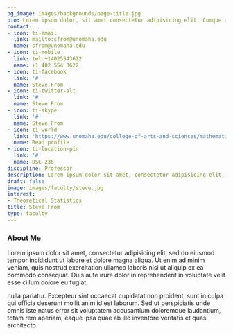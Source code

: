 ```yaml
---
bg_image: images/backgrounds/page-title.jpg
bio: Lorem ipsum dolor, sit amet consectetur adipisicing elit. Cumque accusamus tenetur ea harum delectus ab consequatur excepturi, odit qui in quo quia voluptate nam optio, culpa aspernatur. Error placeat iusto officia voluptas quae.
contact:
- icon: ti-email
  link: mailto:sfrom@unomaha.edu
  name: sfrom@unomaha.edu
- icon: ti-mobile
  link: tel:+14025543622
  name: +1 402 554 3622
- icon: ti-facebook
  link: '#'
  name: Steve From
- icon: ti-twitter-alt
  link: '#'
  name: Steve From
- icon: ti-skype
  link: '#'
  name: Steve From
- icon: ti-world
  link: 'https://www.unomaha.edu/college-of-arts-and-sciences/mathematics/about-us/directory/steven-from.php'
  name: Read profile
- icon: ti-location-pin
  link: '#'
  name: DSC 236
discipline: Professor
description: Lorem ipsum dolor sit amet, consectetur adipisicing elit, sed do eiusmod tempor incididunt ut labore. dolore magna aliqua. Ut enim ad minim veniam, quis nostrud.
draft: false
image: images/faculty/steve.jpg
interest:
- Theoretical Statistics
title: Steve From
type: faculty
---
```


### About Me

Lorem ipsum dolor sit amet, consectetur adipisicing elit, sed do eiusmod tempor incididunt ut
labore et dolore magna aliqua. Ut enim ad minim veniam, quis nostrud exercitation ullamco laboris nisi ut aliquip ex ea commodo consequat. Duis aute irure dolor in reprehenderit in voluptate velit esse cillum dolore eu fugiat.

nulla pariatur. Excepteur sint occaecat cupidatat non proident, sunt in culpa qui officia deserunt mollit
anim id est laborum. Sed ut perspiciatis unde omnis iste natus error sit voluptatem accusantium doloremque
laudantium, totam rem aperiam, eaque ipsa quae ab illo inventore veritatis et quasi architecto.
